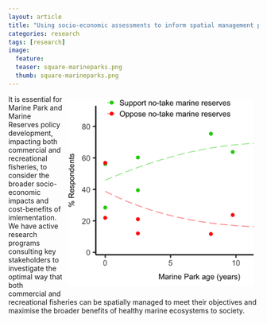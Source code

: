 ```yaml
---
layout: article
title: "Using socio-economic assessments to inform spatial management policy"
categories: research
tags: [research]
image:
  feature: 
  teaser: square-marineparks.png
  thumb: square-marineparks.png
---
```


<img src='/images/square-marineparks.png' align='right' width="375" hspace="10" vspace="10">
It is essential for Marine Park and Marine Reserves policy development, impacting both commercial and recreational fisheries, to consider the broader socio-economic impacts and cost-benefits of imlementation. We have active research programs consulting key stakeholders to investigate the optimal way that both commercial and recreational fisheries can be spatially managed to meet their objectives and maximise the broader benefits of healthy marine ecosystems to society. 
